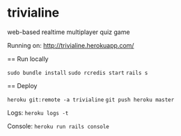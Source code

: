 trivialine
==========

web-based realtime multiplayer quiz game

Running on: 
http://trivialine.herokuapp.com/


== Run locally

`sudo bundle install`
`sudo rcredis start`
`rails s`


== Deploy

`heroku git:remote -a trivialine`
`git push heroku master`

Logs: 
`heroku logs -t`

Console: 
`heroku run rails console`
